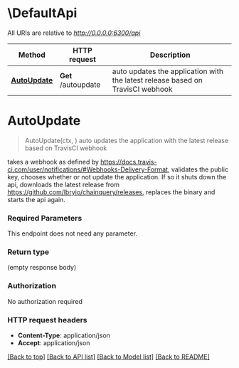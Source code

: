 # \DefaultApi

All URIs are relative to *http://0.0.0.0:6300/api*

Method | HTTP request | Description
------------- | ------------- | -------------
[**AutoUpdate**](DefaultApi.md#AutoUpdate) | **Get** /autoupdate | auto updates the application with the latest release based on TravisCI webhook


# **AutoUpdate**
> AutoUpdate(ctx, )
auto updates the application with the latest release based on TravisCI webhook

takes a webhook as defined by https://docs.travis-ci.com/user/notifications/#Webhooks-Delivery-Format, validates the public key, chooses whether or not update the application. If so it shuts down the api, downloads the latest release from https://github.com/lbryio/chainquery/releases, replaces the binary and starts the api again.

### Required Parameters
This endpoint does not need any parameter.

### Return type

 (empty response body)

### Authorization

No authorization required

### HTTP request headers

 - **Content-Type**: application/json
 - **Accept**: application/json

[[Back to top]](#) [[Back to API list]](../README.md#documentation-for-api-endpoints) [[Back to Model list]](../README.md#documentation-for-models) [[Back to README]](../README.md)

